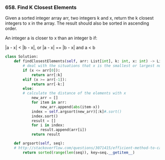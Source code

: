 ### 658. Find K Closest Elements

Given a sorted integer array arr, two integers k and x, return the k closest integers to x in the array. The result should also be sorted in ascending order.

An integer a is closer to x than an integer b if:

|a - x| < |b - x|, or
|a - x| == |b - x| and a < b


```python
class Solution:
    def findClosestElements(self, arr: List[int], k: int, x: int) -> List[int]:
        # deal with the situations that x is the smallest or largest number
        if (x <= arr[0]):
            return arr[:k]
        elif (x >= arr[-1]):
            return arr[-k:]
        else:
        # calculate the distance of the elements with x
            new_arr = []
            for item in arr:
                new_arr.append(abs(item-x))
            index = self.argsort(new_arr)[:k]#.sort()
            index.sort()
            result = []
            for i in index:
                result.append(arr[i])
            return result

    def argsort(self, seq):
    # http://stackoverflow.com/questions/3071415/efficient-method-to-calculate-the-rank-vector-of-a-list-in-python
        return sorted(range(len(seq)), key=seq.__getitem__)
```
